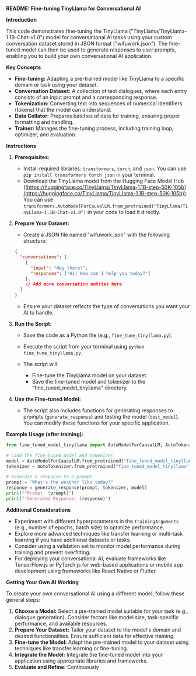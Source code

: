 
**README: Fine-tuning TinyLlama for Conversational AI**

**Introduction**

This code demonstrates fine-tuning the TinyLlama ("TinyLlama/TinyLlama-1.1B-Chat-v1.0") model for conversational AI tasks using your custom conversation dataset stored in JSON format ("wifuwork.json"). The fine-tuned model can then be used to generate responses to user prompts, enabling you to build your own conversational AI application.

**Key Concepts**

- **Fine-tuning:** Adapting a pre-trained model like TinyLlama to a specific domain or task using your dataset.
- **Conversation Dataset:** A collection of text dialogues, where each entry consists of an input prompt and a corresponding response.
- **Tokenization:** Converting text into sequences of numerical identifiers (tokens) that the model can understand.
- **Data Collator:** Prepares batches of data for training, ensuring proper formatting and handling.
- **Trainer:** Manages the fine-tuning process, including training loop, optimizer, and evaluation.

**Instructions**

1. **Prerequisites:**
   - Install required libraries: `transformers`, `torch`, and `json`. You can use `pip install transformers torch json` in your terminal.
   - Download the TinyLlama model from the Hugging Face Model Hub ([https://huggingface.co/TinyLlama/TinyLlama-1.1B-step-50K-105b](https://huggingface.co/TinyLlama/TinyLlama-1.1B-step-50K-105b)). You can use `transformers.AutoModelForCausalLM.from_pretrained("TinyLlama/TinyLlama-1.1B-Chat-v1.0")` in your code to load it directly.

2. **Prepare Your Dataset:**
   - Create a JSON file named "wifuwork.json" with the following structure:

   ```json
   {
     "conversations": [
       {
         "input": "Hey there!",
         "responses": ["Hi! How can I help you today?"]
       },
       // Add more conversation entries here
     ]
   }
   ```

   - Ensure your dataset reflects the type of conversations you want your AI to handle.

3. **Run the Script:**
   - Save the code as a Python file (e.g., `fine_tune_tinyllama.py`).
   - Execute the script from your terminal using `python fine_tune_tinyllama.py`.

   - The script will:
     - Fine-tune the TinyLlama model on your dataset.
     - Save the fine-tuned model and tokenizer to the "fine_tuned_model_tinyllama" directory.

4. **Use the Fine-tuned Model:**
   - The script also includes functions for generating responses to prompts (`generate_response`) and testing the model (`test_model`). You can modify these functions for your specific application.

**Example Usage (after training):**

```python
from fine_tuned_model_tinyllama import AutoModelForCausalLM, AutoTokenizer, generate_response

# Load the fine-tuned model and tokenizer
model = AutoModelForCausalLM.from_pretrained("fine_tuned_model_tinyllama")
tokenizer = AutoTokenizer.from_pretrained("fine_tuned_model_tinyllama")

# Generate a response to a prompt
prompt = "What's the weather like today?"
response = generate_response(prompt, tokenizer, model)
print(f"Prompt: {prompt}")
print(f"Generated Response: {response}")
```

**Additional Considerations**

- Experiment with different hyperparameters in the `TrainingArguments` (e.g., number of epochs, batch size) to optimize performance.
- Explore more advanced techniques like transfer learning or multi-task learning if you have additional datasets or tasks.
- Consider using a validation set to monitor model performance during training and prevent overfitting.
- For deploying your conversational AI, evaluate frameworks like TensorFlow.js or PyTorch.js for web-based applications or mobile app development using frameworks like React Native or Flutter.

**Getting Your Own AI Working**

To create your own conversational AI using a different model, follow these general steps:

1. **Choose a Model:** Select a pre-trained model suitable for your task (e.g., dialogue generation). Consider factors like model size, task-specific performance, and available resources.
2. **Prepare Your Dataset:** Tailor your dataset to the model's domain and desired functionalities. Ensure sufficient data for effective training.
3. **Fine-tune the Model:** Adapt the pre-trained model to your dataset using techniques like transfer learning or fine-tuning.
4. **Integrate the Model:** Integrate the fine-tuned model into your application using appropriate libraries and frameworks.
5. **Evaluate and Refine:** Continuously
